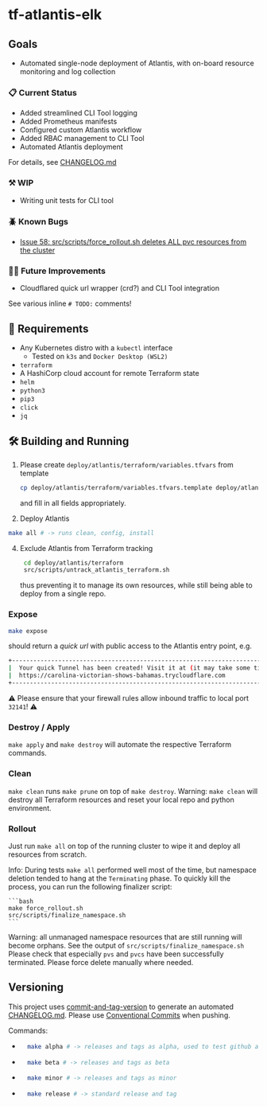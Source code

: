 # tf-atlantis-elk

## Goals

* Automated single-node deployment of Atlantis, with on-board resource monitoring and log collection

### 📋 Current Status

* Added streamlined CLI Tool logging
* Added Prometheus manifests
* Configured custom Atlantis workflow
* Added RBAC management to CLI Tool
* Automated Atlantis deployment

For details, see [CHANGELOG.md](CHANGELOG.md)

### ⚒️ WIP

* Writing unit tests for CLI tool

### 🪲 Known Bugs

* [Issue 58: src/scripts/force_rollout.sh deletes ALL pvc resources from the cluster](https://github.com/blackopslab/tf-atlantis-elk/issues/58)

### 🧑‍🏭 Future Improvements

* Cloudflared quick url wrapper (crd?) and CLI Tool integration

See various inline `# TODO:` comments!

## 🫡 Requirements

* Any Kubernetes distro with a `kubectl` interface
    * Tested on `k3s` and `Docker Desktop (WSL2)`
* `terraform`
* A HashiCorp cloud account for remote Terraform state
* `helm`
* `python3`
* `pip3`
* `click`
* `jq`

## 🛠️ Building and Running

1. Please create `deploy/atlantis/terraform/variables.tfvars` from template
    ```bash
    cp deploy/atlantis/terraform/variables.tfvars.template deploy/atlantis/terraform/variables.tfvars
    ```
    and fill in all fields appropriately.

2. Deploy Atlantis

```bash
make all # -> runs clean, config, install
```

4. Exclude Atlantis from Terraform tracking
   ```bash
    cd deploy/atlantis/terraform
    src/scripts/untrack_atlantis_terraform.sh
   ```
   thus preventing it to manage its own resources, while still being able to deploy from a single repo.


### Expose

```bash
make expose
```
should return a *quick url* with public access to the Atlantis entry point, e.g.
```bash
+--------------------------------------------------------------------------------------------+
|  Your quick Tunnel has been created! Visit it at (it may take some time to be reachable):  |
|  https://carolina-victorian-shows-bahamas.trycloudflare.com                                |
+--------------------------------------------------------------------------------------------+
```

⚠️ Please ensure that your firewall rules allow inbound traffic to local port `32141`! ⚠️

### Destroy / Apply

`make apply` and `make destroy` will automate the respective Terraform commands.

### Clean

`make clean` runs `make prune` on top of `make destroy`.
Warning: `make clean` will destroy all Terraform resources and reset your local repo and python environment.

### Rollout

Just run `make all` on top of the running cluster to wipe it and deploy all resources from scratch.

Info: During tests `make all` performed well most of the time, but namespace deletion tended to hang at the `Terminating` phase.
To quickly kill the process, you can run the following finalizer script:

    ```bash
    make force_rollout.sh
    src/scripts/finalize_namespace.sh
    ```
   Warning: all unmanaged namespace resources that are still running will become orphans. See the output of `src/scripts/finalize_namespace.sh`
   Please check that especially `pvs` and `pvcs` have been successfully terminated. Please force delete manually where needed.


## Versioning

This project uses [commit-and-tag-version](https://github.com/absolute-version/commit-and-tag-version) to generate an automated [CHANGELOG.md](CHANGELOG.md).
Please use [Conventional Commits](https://www.conventionalcommits.org/en/v1.0.0/#summary) when pushing.

Commands:

* ```bash
    make alpha # -> releases and tags as alpha, used to test github actions
    ```


* ```bash
    make beta # -> releases and tags as beta
    ```

* ```bash
    make minor # -> releases and tags as minor
    ```

* ```bash
    make release # -> standard release and tag
    ```
